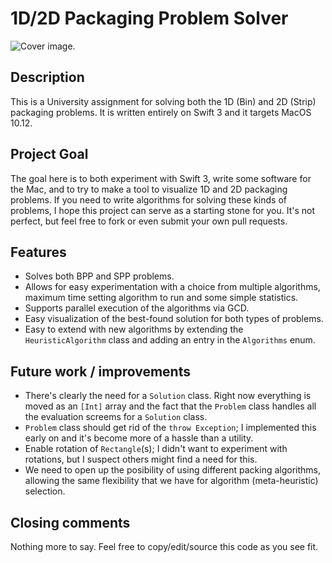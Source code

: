 # 1D/2D Packaging Problem Solver

![Cover image.](https://github.com/the7thgoldrunner/sipc/blob/master/cover-image.png)

## Description

This is a University assignment for solving both the 1D (Bin) and 2D (Strip) packaging problems. It is written entirely on Swift 3 and it targets MacOS 10.12.

## Project Goal

The goal here is to both experiment with Swift 3, write some software for the Mac, and to try to make a tool to visualize 1D and 2D packaging problems. If you need to write algorithms for solving these kinds of problems, I hope this project can serve as a starting stone for you. It's not perfect, but feel free to fork or even submit your own pull requests. 

## Features

* Solves both BPP and SPP problems.
* Allows for easy experimentation with a choice from multiple algorithms, maximum time setting algorithm to run and some simple statistics.
* Supports parallel execution of the algorithms via GCD.
* Easy visualization of the best-found solution for both types of problems.
* Easy to extend with new algorithms by extending the `HeuristicAlgorithm` class and adding an entry in the `Algorithms` enum.

## Future work / improvements

* There's clearly the need for a `Solution` class. Right now everything is moved as an `[Int]` array and the fact that the `Problem` class handles all the evaluation screems for a `Solution` class.
* `Problem` class should get rid of the `throw Exception`; I implemented this early on and it's become more of a hassle than a utility.
* Enable rotation of `Rectangle`(s); I didn't want to experiment with rotations, but I suspect others might find a need for this.
* We need to open up the posibility of using different packing algorithms, allowing the same flexibility that we have for algorithm (meta-heuristic) selection.

## Closing comments

Nothing more to say. Feel free to copy/edit/source this code as you see fit.
